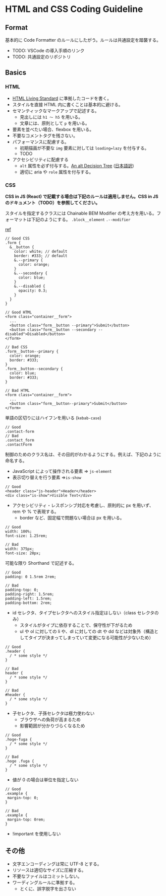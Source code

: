 # HTML and CSS Coding Guideline

## Format

基本的に Code Formatter のルールにしたがう。ルールは共通設定を踏襲する。

- TODO: VSCode の導入手順のリンク
- TODO: 共通設定のリポジトリ

## Basics

### HTML

- [HTML Living Standard](https://html.spec.whatwg.org/multipage/) に準拠したコードを書く。
- スタイルを直接 HTML 内に書くことは基本的に避ける。
- セマンティックなマークアップで記述する。
  - 見出しには `h1 〜 h5` を用いる。
  - 文章には、原則として `p` を用いる。
- 要素を並べたい場合、flexbox を用いる。
- 不要なコメントタグを残さない。
- パフォーマンスに配慮する。
  - 初期描画が不要な `img` 要素に対しては `loading=lazy` を付与する。
  - TODO
- アクセシビリティに配慮する
  - `alt` 属性を必ず付与する。[An alt Decision Tree](https://www.w3.org/WAI/tutorials/images/decision-tree/) ([日本語訳](https://qiita.com/hibikikudo/items/f710933664094632540d))
  - 適切に aria や `role` 属性を付与する。

### CSS

**CSS in JS (React) で記載する場合は下記のルールは適用しません。CSS in JS のドキュメント（TODO）を参照してください。**

スタイルを指定するクラスには Chainable BEM Modifier の考え方を用いる。フォーマットは下記のようにする。
`.block__element`
`.--modifier`

[ref](https://webuild.envato.com/blog/chainable-bem-modifiers/)

```
// Good CSS
.form {
  &__button {
    color: white; // default
    border: #333; // default
    &.--primary {
      color: orange;
    }
    &.--secondary {
      color: blue;
    }
    &.--disabled {
      opacity: 0.3;
    }
  }
}
```

```
// Good HTML
<form class="container__form">
  ...
  <button class="form__button --primary">Submit</button>
  <button class="form__button --secondary --disabled">Disabled</button>
</form>
```

```
// Bad CSS
.form__button--primary {
  color: orange;
  border: #333;
}
.form__button--secondary {
  color: blue;
  border: #333;
}
```

```
// Bad HTML
<form class="container__form">
  ...
  <button class="form__button--primary">Submit</button>
</form>
```

単語の区切りにはハイフンを用いる (`kebab-case`)

```
// Good
.contact-form
// Bad
.contact_form
.contactForm
```

制御のためのクラス名は、その目的がわかるようにする。例えば、下記のように命名する。

- JavaScript によって操作される要素 => `js-element`
- 表示切り替えを行う要素 =>`is-show`

```
// Good
<header class="js-header">Header</header>
<div class="is-show">Visible Text</div>
```

- アクセシビリティ・レスポンシブ対応を考慮し、原則的に px を用いず、rem や % で表現する。
  - border など、固定幅で問題ない場合は px を用いる。

```
// Good
width: 100%;
font-size: 1.25rem;

// Bad
width: 375px;
font-size: 20px;

```

可能な限り Shorthand で記述する。

```
// Good
padding: 0 1.5rem 2rem;

// Bad
padding-top: 0;
padding-right: 1.5rem;
padding-left: 1.5rem;
padding-bottom: 2rem;
```

- id セレクタ、タイプセレクタへのスタイル指定はしない（class セレクタのみ）
  - スタイルがタイプに依存することで、保守性が下がるため
  - ul や ol に対しての li や、dl に対しての dt や dd などは対象外（構造としてタイプが決まってしまっていて変更になる可能性が少ないため）

```
// Good
.header {
  / * some style */
}

// Bad
header {
  / * some style */
}

// Bad
#header {
  / * some style */
}
```

- 子セレクタ、子孫セレクタは極力使わない
  - ブラウザへの負荷が高まるため
  - 影響範囲が分かりづらくなるため

```
// Good
.hoge-fuga {
  / * some style */
}

// Bad
.hoge .fuga {
  / * some style */
}
```

- 値が 0 の場合は単位を指定しない

```
// Good
.example {
 margin-top: 0;
}

// Bad
.example {
 margin-top: 0rem;
}
```

- !important を使用しない

## その他

- 文字エンコーディングは常に UTF-8 とする。
- リソースは適切なサイズに圧縮する。
- 不要なファイルはコミットしない。
- ワーディングルールに準拠する。
  - とくに、誤字脱字を出さない
